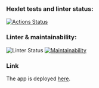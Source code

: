 ### Hexlet tests and linter status:
[![Actions Status](https://github.com/vasilyorlenko/frontend-project-lvl3/workflows/hexlet-check/badge.svg)](https://github.com/vasilyorlenko/frontend-project-lvl3/actions)

### Linter & maintainability:
![Linter Status](https://github.com/vasilyorlenko/frontend-project-lvl3/workflows/lint/badge.svg) [![Maintainability](https://api.codeclimate.com/v1/badges/3ef2febd4d4d4fc23af5/maintainability)](https://codeclimate.com/github/vasilyorlenko/frontend-project-lvl3/maintainability)

### Link
The app is deployed [here](https://frontend-project-lvl3-orcin.vercel.app/).
